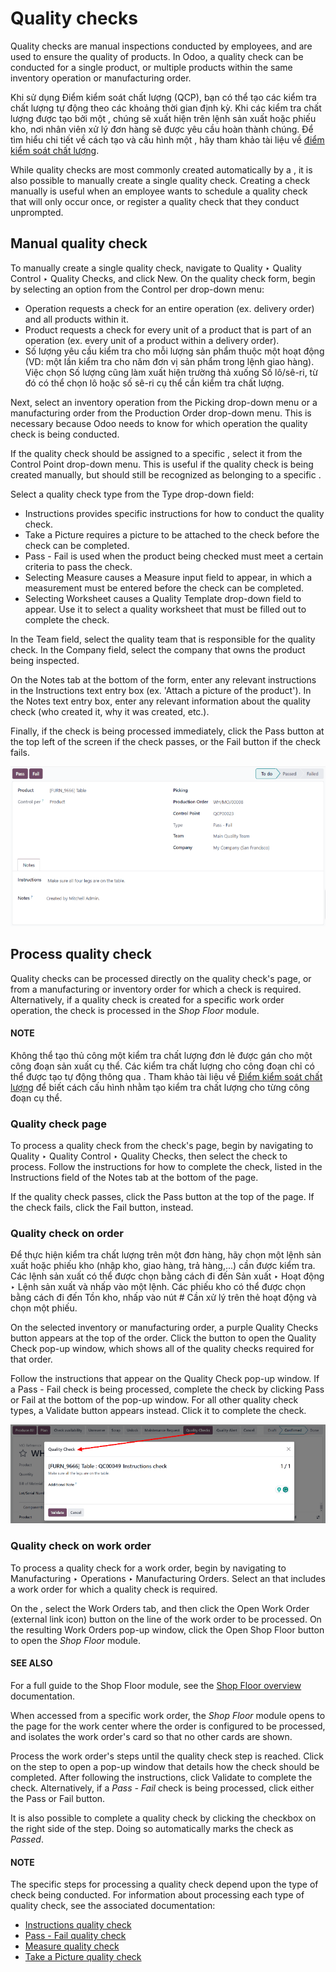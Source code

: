 # Quality checks

Quality checks are manual inspections conducted by employees, and are used to ensure the quality of
products. In Odoo, a quality check can be conducted for a single product, or multiple products
within the same inventory operation or manufacturing order.

Khi sử dụng Điểm kiểm soát chất lượng (QCP), bạn có thể tạo các kiểm tra chất lượng tự động theo các khoảng thời gian định kỳ. Khi các kiểm tra chất lượng được tạo bởi một , chúng sẽ xuất hiện trên lệnh sản xuất hoặc phiếu kho, nơi nhân viên xử lý đơn hàng sẽ được yêu cầu hoàn thành chúng. Để tìm hiểu chi tiết về cách tạo và cấu hình một , hãy tham khảo tài liệu về [điểm kiểm soát chất lượng](applications/inventory_and_mrp/quality/quality_management/quality_control_points.md#quality-quality-management-quality-control-points).

While quality checks are most commonly created automatically by a , it is also possible to
manually create a single quality check. Creating a check manually is useful when an employee wants
to schedule a quality check that will only occur once, or register a quality check that they conduct
unprompted.

## Manual quality check

To manually create a single quality check, navigate to Quality ‣ Quality Control
‣ Quality Checks, and click New. On the quality check form, begin by selecting an
option from the Control per drop-down menu:

- Operation requests a check for an entire operation (ex. delivery order) and all
  products within it.
- Product requests a check for every unit of a product that is part of an operation (ex.
  every unit of a product within a delivery order).
- Số lượng yêu cầu kiểm tra cho mỗi lượng sản phẩm thuộc một hoạt động (VD: một lần kiểm tra cho năm đơn vị sản phẩm trong lệnh giao hàng). Việc chọn Số lượng cũng làm xuất hiện trường thả xuống Số lô/sê-ri, từ đó có thể chọn lô hoặc số sê-ri cụ thể cần kiểm tra chất lượng.

Next, select an inventory operation from the Picking drop-down menu or a manufacturing
order from the Production Order drop-down menu. This is necessary because Odoo needs to
know for which operation the quality check is being conducted.

If the quality check should be assigned to a specific , select it from the Control
Point drop-down menu. This is useful if the quality check is being created manually, but should
still be recognized as belonging to a specific .

Select a quality check type from the Type drop-down field:

- Instructions provides specific instructions for how to conduct the quality check.
- Take a Picture requires a picture to be attached to the check before the check can be
  completed.
- Pass - Fail is used when the product being checked must meet a certain criteria to
  pass the check.
- Selecting Measure causes a Measure input field to appear, in which a
  measurement must be entered before the check can be completed.
- Selecting Worksheet causes a Quality Template drop-down field to appear.
  Use it to select a quality worksheet that must be filled out to complete the check.

In the Team field, select the quality team that is responsible for the quality check. In
the Company field, select the company that owns the product being inspected.

On the Notes tab at the bottom of the form, enter any relevant instructions in the
Instructions text entry box (ex. 'Attach a picture of the product'). In the
Notes text entry box, enter any relevant information about the quality check (who
created it, why it was created, etc.).

Finally, if the check is being processed immediately, click the Pass button at the top
left of the screen if the check passes, or the Fail button if the check fails.

![A quality check form filled out for a Pass - Fail check.](../../../../.gitbook/assets/quality-check-form1.png)

## Process quality check

Quality checks can be processed directly on the quality check's page, or from a manufacturing or
inventory order for which a check is required. Alternatively, if a quality check is created for a
specific work order operation, the check is processed in the *Shop Floor* module.

#### NOTE
Không thể tạo thủ công một kiểm tra chất lượng đơn lẻ được gán cho một công đoạn sản xuất cụ thể. Các kiểm tra chất lượng cho công đoạn chỉ có thể được tạo tự động thông qua . Tham khảo tài liệu về [Điểm kiểm soát chất lượng](applications/inventory_and_mrp/quality/quality_management/quality_control_points.md#quality-quality-management-quality-control-points) để biết cách cấu hình  nhằm tạo kiểm tra chất lượng cho từng công đoạn cụ thể.

### Quality check page

To process a quality check from the check's page, begin by navigating to Quality ‣
Quality Control ‣ Quality Checks, then select the check to process. Follow the instructions for
how to complete the check, listed in the Instructions field of the Notes tab
at the bottom of the page.

If the quality check passes, click the Pass button at the top of the page. If the check
fails, click the Fail button, instead.

### Quality check on order

Để thực hiện kiểm tra chất lượng trên một đơn hàng, hãy chọn một lệnh sản xuất hoặc phiếu kho (nhập kho, giao hàng, trả hàng,...) cần được kiểm tra. Các lệnh sản xuất có thể được chọn bằng cách đi đến Sản xuất ‣ Hoạt động ‣ Lệnh sản xuất và nhấp vào một lệnh. Các phiếu kho có thể được chọn bằng cách đi đến Tồn kho, nhấp vào nút # Cần xử lý trên thẻ hoạt động và chọn một phiếu.

On the selected inventory or manufacturing order, a purple Quality Checks button appears
at the top of the order. Click the button to open the Quality Check pop-up window, which
shows all of the quality checks required for that order.

Follow the instructions that appear on the Quality Check pop-up window. If a Pass - Fail
check is being processed, complete the check by clicking Pass or Fail at the
bottom of the pop-up window. For all other quality check types, a Validate button
appears instead. Click it to complete the check.

![The "Quality Check" pop-up window on a manufacturing order.](../../../../.gitbook/assets/quality-check-pop-up1.png)

### Quality check on work order

To process a quality check for a work order, begin by navigating to Manufacturing
‣ Operations ‣ Manufacturing Orders. Select an  that includes a work order for which a
quality check is required.

On the , select the Work Orders tab, and then click the Open Work Order
(external link icon) button on the line of the work order to be processed. On the resulting
Work Orders pop-up window, click the Open Shop Floor button to open the
*Shop Floor* module.

#### SEE ALSO
For a full guide to the Shop Floor module, see the [Shop Floor overview](applications/inventory_and_mrp/manufacturing/shop_floor/shop_floor_overview.md) documentation.

When accessed from a specific work order, the *Shop Floor* module opens to the page for the work
center where the order is configured to be processed, and isolates the work order's card so that no
other cards are shown.

Process the work order's steps until the quality check step is reached. Click on the step to open a
pop-up window that details how the check should be completed. After following the instructions,
click Validate to complete the check. Alternatively, if a *Pass - Fail* check is being
processed, click either the Pass or Fail button.

It is also possible to complete a quality check by clicking the checkbox on the right side of the
step. Doing so automatically marks the check as *Passed*.

#### NOTE
The specific steps for processing a quality check depend upon the type of check being conducted.
For information about processing each type of quality check, see the associated documentation:

- [Instructions quality check](applications/inventory_and_mrp/quality/quality_check_types/instructions_check.md)
- [Pass - Fail quality check](applications/inventory_and_mrp/quality/quality_check_types/pass_fail_check.md)
- [Measure quality check](applications/inventory_and_mrp/quality/quality_check_types/measure_check.md)
- [Take a Picture quality check](applications/inventory_and_mrp/quality/quality_check_types/picture_check.md)
